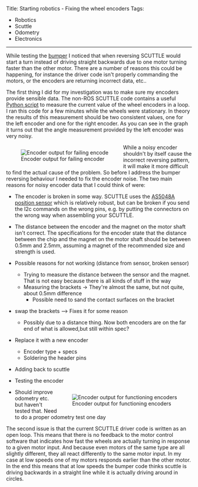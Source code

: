 Title: Starting robotics - Fixing the wheel encoders
Tags:

- Robotics
- Scuttle
- Odometry
- Electronics

---

While testing the [bumper](posts/Robotics-a-bumper-for-scuttle-electronics) I noticed that when
reversing SCUTTLE would start a turn instead of driving straight backwards due to one motor turning
faster than the other motor. There are a number of reasons this could be happening, for instance
the driver code isn't properly commanding the motors, or the encoders are returning incorrect data,
etc..

The first thing I did for my investigation was to make sure my encoders provide sensible data. The
non-ROS SCUTTLE code contains a useful [Python script](https://github.com/scuttlerobot/SCUTTLE/blob/ce82a52ad025408a15f23f19c58add1321253783/software/python/basics/L1_encoder.py)
to measure the current value of the wheel encoders in a loop. I ran this code for a few minutes
while the wheels were stationary. In theory the results of this measurement should be two consistent
values, one for the left encoder and one for the right encoder. As you can see in the graph
it turns out that the angle measurement provided by the left encoder was very noisy.

<figure style="float:left">
<img alt="Encoder output for failing encode" src="/assets/images/robotics/scuttle/scuttle-encoder-fail.png" />
<figcaption>Encoder output for failing encoder</figcaption>
</figure>

While a noisy encoder shouldn't by itself cause the incorrect reversing pattern, it will make it more
difficult to find the actual cause of the problem. So before I address the bumper reversing behaviour
I needed to fix the encoder noise. The two main reasons for noisy encoder data that I could think of
were:

- The encoder is broken in some way. SCUTTLE uses the
  [AS5048A position sensor](https://nz.mouser.com/ProductDetail/ams-OSRAM/AS5048B-TS_EK_AB?qs=Rt6VE0PE%2FOduJIB%252BRfeBZQ%3D%3D)
  which is relatively robust, but can be broken if you send the I2c commands on the wrong pins, e.g.
  by putting the connectors on the wrong way when assembling your SCUTTLE.
- The distance between the encoder and the magnet on the motor shaft isn't correct. The specifications
  for the encoder state that the distance between the chip and the magnet on the motor shaft should
  be between 0.5mm and 2.5mm, assuming a magnet of the recommended size and strength is used.



- Possible reasons for not working (distance from sensor, broken sensor)
    + Trying to measure the distance between the sensor and the magnet. That is not easy because
    there is all kinds of stuff in the way
    + Measuring the brackets -> They're almost the same, but not quite, about 0.5mm difference
        * Possible need to sand the contact surfaces on the bracket
- swap the brackets --> Fixes it for some reason
    + Possibly due to a distance thing. Now both encoders are on the far end of what is allowed,but
      still within spec?
- Replace it with a new encoder
    + Encoder type + specs
    + Soldering the header pins


- Adding back to scuttle

- Testing the encoder

<figure style="float:right">
<img alt="Encoder output for functioning encoders" src="/assets/images/robotics/scuttle/scuttle-encoder-fixed.png" />
<figcaption>Encoder output for functioning encoders</figcaption>
</figure>

- Should improve odometry etc. but haven't tested that. Need to do a proper odometry test one day


The second issue is that the current SCUTTLE driver code is written as an open loop. This means
that there is no feedback to the motor control software that indicates how fast the wheels are
actually turning in response to a given motor input. And because even motors of the same type
are all slightly different, they all react differently to the same motor input. In my case at
low speeds one of my motors responds earlier than the other motor. In the end this means that
at low speeds the bumper code thinks scuttle is driving backwards in a straight line while it
is actually driving around in circles.
